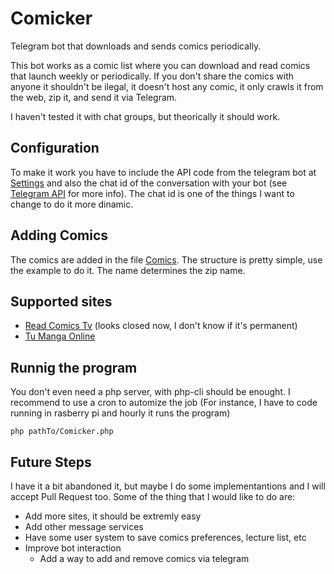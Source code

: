 # Comicker
Telegram bot that downloads and sends comics periodically.

This bot works as a comic list where you can download and read comics that launch weekly or periodically.
If you don't share the comics with anyone it shouldn't be ilegal, it doesn't host any comic, it only crawls it from the web, zip it,
and send it via Telegram.

I haven't tested it with chat groups, but theorically it should work.

## Configuration

To make it work you have to include the API code from the telegram bot at [Settings](./Resources/settings.yml) and also the chat id of the conversation with your bot (see [Telegram API](https://core.telegram.org/bots/api) for more info). The chat id is one of the things I want to change to do it more dinamic. 

## Adding Comics
The comics are added in the file [Comics](./Resources/comics.yml). The structure is pretty simple, use the example to do it. The name determines the zip name.

## Supported sites

* [Read Comics Tv](http://www.readcomics.tv/) (looks closed now, I don't know if it's permanent)
* [Tu Manga Online](https://www.tumangaonline.com/home)

## Runnig the program
You don't even need a php server, with php-cli should be enought. I recommend to use a cron to automize the job (For instance, I have to code running in rasberry pi and hourly it runs the program)

`php pathTo/Comicker.php ` 

## Future Steps
I have it a bit abandoned it, but maybe I do some implementantions and I will accept Pull Request too. Some of the thing that I would like to do are:

* Add more sites, it should be extremly easy
* Add other message services
* Have some user system to save comics preferences, lecture list, etc
* Improve bot interaction 
    * Add a way to add and remove comics via telegram
